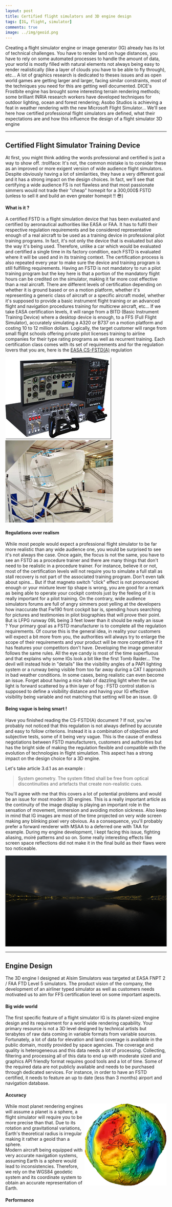 ```yaml
---
layout: post
title: Certified flight simulators and 3D engine design
tags: [IG, flight, simulator]
comments: true
image: ../img/geoid.png
---
```


Creating a flight simulator engine or image generator (IG) already has its lot of technical challenges. You have to render land on huge distances, you have to rely on some automated processes to handle the amount of data, your world is mostly filled with natural elements not always being easy to render realistically (like a layer of clouds you have to be able to fly through), etc... 
A lot of graphics research is dedicated to theses issues and as open world games are getting larger and larger, facing similar constraints, most of the techniques you need for this are getting well documented. DICE's Frostbite engine has brought some interesting terrain rendering methods; some brilliant INRIA research workers have developed techniques for outdoor lighting, ocean and forest rendering; Asobo Studios is achieving a feat in weather rendering with the new Microsoft Flight Simulator...
We'll see here how certified professional flight simulators are defined, what their expectations are and how this influence the design of a flight simulator 3D engine

---

## Certified Flight Simulator Training Device

At first, you might think adding the words professional and certified is just a way to show off. :trollface:
It's not, the common mistake is to consider these as an improved or more exigent version of wide audience flight simulators. Despite obviously having a lot of similarities, they have a very different goal and it has a strong impact on the design choices. In fact, we'll see that certifying a wide audience FS is not flawless and that most passionate simmers would not trade their "cheap" homepit for a 300,000$ FSTD (unless to sell it and build an even greater homepit !! :sunglasses:)

#### What is it ?

A certified FSTD is a flight simulation device that has been evaluated and certified by aeronautical authorities like EASA or FAA. It has to fulfil their respective regulation requirements and be considered representative enough of a real aircraft to be used as a training device in professional pilot training programs. In fact, it's not only the device that is evaluated but also the way it's being used. Therefore, unlike a car which would be evaluated and certified a single time in its factory condition, each FSTD is evaluated where it will be used and in its training context. The certification process is also repeated every year to make sure the device and training program is still fulfilling requirements.
Having an FSTD is not mandatory to run a pilot training program but the key here is that a portion of the mandatory flight hours can be credited on the simulator, making it far more cost effective than a real aircraft.
There are different levels of certification depending on whether it is ground based or on a motion platform, whether it's representing a generic class of aircraft or a specific aircraft model, whether it's supposed to provide a basic instrument flight training or an advanced flight and navigation procedures training for multicrew aircraft, etc... If we take EASA certification levels, it will range from a BITD (Basic Instrument Training Device) where a desktop device is enough, to a FFS (Full Flight Simulator), accurately simulating a A320 or B737 on a motion platform and costing 10 to 12 million dollars. Logically, the target customer will range from small flight schools offering private pilot licenses training to airline companies for their type rating programs as well as recurrent training.
Each certification class comes with its set of requirements and for the regulation lovers that you are, here is the [EASA CS-FSTD(A)](https://www.easa.europa.eu/sites/default/files/dfu/CS-FSTD%28A%29%20%E2%80%94%20Issue%202.pdf) regulation 

<img src="../img/GarminTrainer.jpg" height="256"> &nbsp;&nbsp; <img src="../img/FFS.jpg" height="256">

#### Regulations over realism

While most people would expect a professional flight simulator to be far more realistic than any wide audience one, you would be surprised to see it's not always the case. Once again, the focus is not the same, you have to see an FSTD as a procedure trainer and there are many things that don't need to be realistic in a procedure trainer. 
For instance, believe it or not, most of the certification levels will not require you to simulate a full stall as stall recovery is not part of the associated training program. Don't even talk about spins... But if that magneto switch "click" effect is not pronounced enough or your mixture lever tip shape is wrong, you are good for a remark as being able to operate your cockpit controls just by the feeling of it is really important for a pilot training.
On the contrary, wide audience simulators forums are full of angry simmers post yelling at the developers how inaccurate that Fw190 front cockpit bar is, spending hours searching for pictures and testimonies in pilot biographies that will prove their point. But is LFPG runway 09L being 3 feet lower than it should be really an issue ?
Your primary goal as a FSTD manufacturer is to complete all the regulation requirements. Of course this is the general idea, in reality your customers will expect a bit more from you, the authorities will always try to enlarge the scope of their requirements and your product will be more competitive if it has features your competitors don't have.
Developing the image generator follows the same rules. All the eye candy is most of the time superfluous and that explains why some IGs look a bit like the first Tomb Raider... The devil will instead hide in "details" like the visibility angles of a PAPI lighting system or a runway being visible from too far away during a CAT I approach in bad weather conditions.
In some cases, being realistic can even become an issue. Forget about having a nice halo of dazzling light when the sun light is forward scattered by a thin layer of fog : FSTD control station is supposed to define a visibility distance and having your IG effective visibility being variable and not matching that setting will be an issue. :cry:

#### Being vague is being smart !

Have you finished reading the CS-FSTD(A) document ? If not, you've probably not noticed that this regulation is not always defined by accurate and easy to follow criterions. Instead it is a combination of objective and subjective tests, some of it being very vague. This is the cause of endless negotiations between FSTD manufacturers, customers and authorities but has the bright side of making the regulation flexible and compatible with the evolution of technologies in flight simulation.
This aspect has a strong impact on the design choice for a 3D engine.

Let's take article 3.d.1 as an example :

>System geometry. The system fitted shall be free from optical discontinuities and artefacts that create non-realistic cues.

You'll agree with me that this covers a lot of potential problems and would be an issue for most modern 3D engines. This is a really important article as the continuity of the image display is playing an important role in the sensation of movement, immersion and avoiding motion sickness. Also keep in mind that IG images are most of the time projected on very wide screen making any blinking pixel very obvious.
As a consequence, you'll probably prefer a forward renderer with MSAA to a deferred one with TAA for example. 
During my engine development, I kept facing this issue, fighting aliasing, moiré patterns and so on. Some really interesting effects like screen space reflections did not make it in the final build as their flaws were too noticeable.

![SSR](../img/VFRVS_SSR.png "SSR")

---

## Engine Design

The 3D engine I designed at Alsim Simulators was targeted at EASA FNPT 2 / FAA FTD Level 5 simulators. The product vision of the company, the development of an airliner typed simulator as well as customers needs motivated us to aim for FFS certification level on some important aspects.

#### Big wide world

The first specific feature of a flight simulator IG is its planet-sized engine design and its requirement for a world wide rendering capability. Your primary resource is not a 3D level designed by technical artists but terabytes of raw data coming in variable formats from variable sources. 
Fortunately, a lot of data for elevation and land coverage is available in the public domain, mostly provided by space agencies. The coverage and quality is heterogeneous and this data needs a lot of processing. Collecting, filtering and processing all of this data to end up with moderate sized and graphics API friendly format requires good tools and a lot of time.
Some of the required data are not publicly available and needs to be purchased through dedicated services. For instance, in order to have an FSTD certified, it needs to feature an up to date (less than 3 months) airport and navigation database.


#### Accuracy

<img style="float: right;" width="256" height="256" src="../img/geoid.png">

While most planet rendering engines will assume a planet is a sphere, a flight simulator will require you to be more precise than that. Due to its rotation and gravitational variations, Earth's theoretical radius is irregular making it rather a geoid than a sphere.  
Modern aircraft being equipped with very accurate navigation systems, assuming Earth is a sphere would lead to inconsistencies.
Therefore, we rely on the WGS84 geodetic system and its coordinate system to obtain an accurate representation of Earth.

#### Performance



